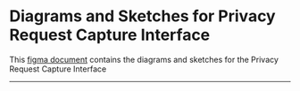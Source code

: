 # Diagrams and Sketches for Privacy Request Capture Interface

This [figma document](https://www.figma.com/file/miUd9PEmLrjut53rwrQViX/Privacy-request-capture-service?node-id=0%3A1) contains the diagrams and sketches for the Privacy Request Capture Interface 

-------------------------------------------------------------------------------------------------
